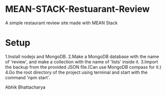 # MEAN-STACK-Restuarant-Review
A simple restaurant review site made with MEAN Stack



# Setup
1.Install nodejs and MongoDB.
2.Make a MongoDB database with the name of 'review', and make a collection with the name of 'lists' inside it.
3.Import the backup from the provided JSON file.(Can use MongoDB compass for it.)
4.Go the root directory of the project using terminal and start with the command 'npm start'.






Abhik Bhattacharya
